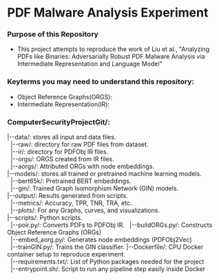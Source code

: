 # PDF Malware Analysis Experiment

### Purpose of this Repository  
- This project attempts to reproduce the work of Liu et al., "Analyzing PDFs like Binaries: Adversarially Robust PDF Malware Analysis via Intermediate Representation and Language Model"


### Keyterms you may need to understand this repository:  
- Object Reference Graphs(ORGS):  
- Intermediate Representation(IR):


### ComputerSecurityProjectGit/:  
|--data/: stores all input and data files.  
&nbsp;&nbsp;|--raw/: directory for raw PDF files from dataset.  
&nbsp;&nbsp;|--ir/: directory for PDFObj IR files.  
&nbsp;&nbsp;|--orgs/: ORGS created from IR files.  
&nbsp;&nbsp;|--aorgs/: Attributed ORGs with node embeddings.  
|--models/: stores all trained or pretrained machine learning models.  
&nbsp;&nbsp;|--bert65k/: Pretrained BERT embeddings.  
&nbsp;&nbsp;|--gin/: Trained Graph Isomorphism Network (GIN) models.  
|--output/: Results generated from scripts.  
&nbsp;&nbsp;|--metrics/: Accuracy, TPR, TNR, TRA, etc.  
&nbsp;&nbsp;|--plots/: For any Graphs, curves, and visualizations.  
|--scripts/: Python scripts.  
&nbsp;&nbsp;|--poir.py/: Converts PDFs to PDFObj IR.
&nbsp;&nbsp;|--buildORGs.py/: Constructs Object Reference Graphs (ORGs)  
&nbsp;&nbsp;|--embed_aorg.py/: Generates node embeddings (PDFObj2Vec)  
&nbsp;&nbsp;|--trainGIN.py/: Trains the GIN classifier.
|--Dockerfile/: CPU Docker container setup to reproduce experiment.  
&nbsp;&nbsp;|--requirements.txt/: List of Python packages needed for the project  
&nbsp;&nbsp;|--entrypoint.sh/: Script to run any pipeline step easily inside Docker
